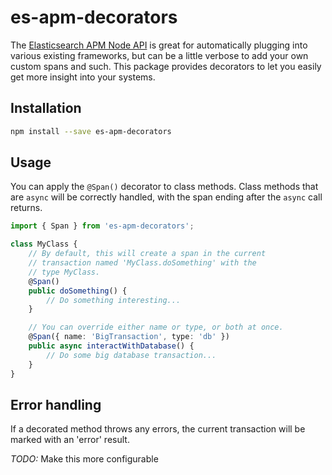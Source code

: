 # es-apm-decorators

The [Elasticsearch APM Node API](https://www.elastic.co/guide/en/apm/agent/nodejs/current/index.html)
is great for automatically plugging into various existing
frameworks, but can be a little verbose to add your own
custom spans and such.  This package provides decorators
to let you easily get more insight into your systems.

## Installation

```bash
npm install --save es-apm-decorators
```

## Usage

You can apply the `@Span()` decorator to class methods.  Class
methods that are `async` will be correctly handled, with the span
ending after the `async` call returns.

```typescript
import { Span } from 'es-apm-decorators';

class MyClass {
	// By default, this will create a span in the current
	// transaction named 'MyClass.doSomething' with the
	// type MyClass.
	@Span()
	public doSomething() {
		// Do something interesting...
	}

	// You can override either name or type, or both at once.
	@Span({ name: 'BigTransaction', type: 'db' })
	public async interactWithDatabase() {
		// Do some big database transaction...
	}
}
```

## Error handling

If a decorated method throws any errors, the current transaction
will be marked with an 'error' result.

*TODO:* Make this more configurable

